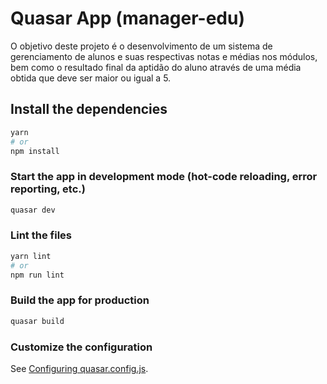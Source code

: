 # Quasar App (manager-edu)

O objetivo deste projeto é o desenvolvimento de um sistema de gerenciamento de alunos e suas respectivas notas e médias nos módulos, bem como o resultado final da aptidão do aluno através de uma média obtida que deve ser maior ou igual a 5.

## Install the dependencies
```bash
yarn
# or
npm install
```

### Start the app in development mode (hot-code reloading, error reporting, etc.)
```bash
quasar dev
```


### Lint the files
```bash
yarn lint
# or
npm run lint
```



### Build the app for production
```bash
quasar build
```

### Customize the configuration
See [Configuring quasar.config.js](https://v2.quasar.dev/quasar-cli-vite/quasar-config-js).
